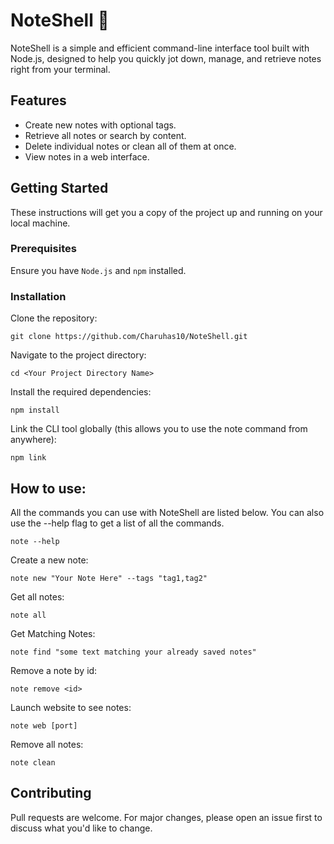 # NoteShell 📝

NoteShell is a simple and efficient command-line interface tool built with Node.js, designed to help you quickly jot down, manage, and retrieve notes right from your terminal.

## Features

- Create new notes with optional tags.
- Retrieve all notes or search by content.
- Delete individual notes or clean all of them at once.
- View notes in a web interface.

## Getting Started

These instructions will get you a copy of the project up and running on your local machine.

### Prerequisites

Ensure you have `Node.js` and `npm` installed.

### Installation

Clone the repository:

```
git clone https://github.com/Charuhas10/NoteShell.git
```

Navigate to the project directory:

```
cd <Your Project Directory Name>
```

Install the required dependencies:

```
npm install
```

Link the CLI tool globally (this allows you to use the note command from anywhere):

```
npm link
```

## How to use:

All the commands you can use with NoteShell are listed below. You can also use the --help flag to get a list of all the commands.
```
note --help
```

Create a new note:

```
note new "Your Note Here" --tags "tag1,tag2"
```

Get all notes:

```
note all
```

Get Matching Notes:

```
note find "some text matching your already saved notes"
```

Remove a note by id:

```
note remove <id>
```

Launch website to see notes:

```
note web [port]
```

Remove all notes:

```
note clean
```

## Contributing

Pull requests are welcome. For major changes, please open an issue first to discuss what you'd like to change.

